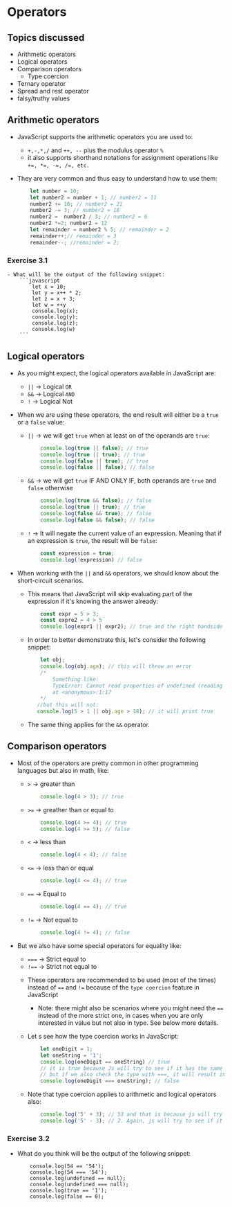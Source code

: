 # Operators

## Topics discussed

- Arithmetic operators
- Logical operators
- Comparison operators
    - Type coercion
- Ternary operator
- Spread  and rest operator
- falsy/truthy values

## Arithmetic operators

- JavaScript  supports the arithmetic operators you are used to:
    - `+,-,*,/` and `++, --` plus the modulus operator `%`
    - it also supports shorthand notations for assignment operations like `+=, *=, -=, /=, etc.`

- They are very common and thus easy to understand how to use them:
    ```javascript
        let number = 10;
        let number2 = number + 1; // number2 = 11
        number2 += 10; // number2 = 21
        number2 -= 3; // number2 = 18
        number2 =  number2 / 3; // number2 = 6
        number2 *=2; number2 = 12
        let remainder = number2 % 5; // remainder = 2
        remainder++;// remainder = 3
        remainder--; //remainder = 2;
    ```

### Exercise 3.1
    - What will be the output of the following snippet:
        ```javascript
            let x = 10;
            let y = x++ * 2;
            let z = x + 3;
            let w = ++y
            console.log(x);
            console.log(y);
            console.log(z);
            console.log(w)
        ```

## Logical operators

- As you might expect, the logical operators available in JavaScript are: 
    - `||` -> Logical `OR`
    - `&&` -> Logical `AND`
    - `!` -> Logical Not

- When we are using these operators, the end result will either be a `true` or a `false` value: 
    * `||` -> we will get `true` when at least on of the operands are `true`:
        ```javascript
            console.log(true || false); // true
            console.log(true || true); // true
            console.log(false || true); // true
            console.log(false || false); // false
        ```
    * `&&` -> we will get `true` IF AND ONLY IF, both operands are `true` and `false` otherwise
        ```javascript
            console.log(true && false); // false
            console.log(true || true); // true
            console.log(false && true); // false
            console.log(false && false); // false
        ```
    * `!` -> It will negate the current value of an expression. Meaning that if an expression is `true`, the result will be `false`:
        ```javascript
            const expression = true;
            console.log(!expression) // false
        ```
- When working with the `||` and `&&` operators, we should know about the short-circuit scenarios.
    - This means that JavaScript will skip evaluating part of the expression if it's knowing the answer already:
        ```javascript
            const expr = 5 > 3;
            const expre2 = 4 > 5
            console.log(expr1 || expr2); // true and the right handside of the operation will not get even executed because JS knows it is already true, as for || you only need one true value.
        ```
    - In order to better demonstrate this, let's consider the following snippet:
        ```javascript
            let obj;
            console.log(obj.age); // this will throw an error
            /*
                Something like:
                TypeError: Cannot read properties of undefined (reading 'age')
                at <anonymous>:1:17
            */
           //but this will not:
           console.log(5 > 1 || obj.age > 18); // it will print true
        ```
    - The same thing applies for the `&&` operator.

## Comparison operators

- Most of the operators are pretty common in other programming languages but also in math, like:
    * `>` -> greater than
        ```javascript
            console.log(4 > 3); // true
        ```
    * `>=` -> greather than or equal to
        ```javascript
            console.log(4 >= 4); // true
            console.log(4 >= 5); // false
        ```
    
    * `<` -> less than
        ```javascript
            console.log(4 < 4); // false
        ```

    * `<=` -> less than or equal
        ```javascript
            console.log(4 <= 4); // true
        ```
    * `==` -> Equal to
        ```javascript
            console.log(4 == 4); // true
        ```
    * `!=` -> Not equal to
        ```javascript
            console.log(4 != 4); // false
        ```
- But we also have some special operators for equality like:
    * `===` -> Strict equal to
    * `!==` -> Strict not equal to

    - These operators are recommended to be used (most of the times) instead of `==` and `!=` because of the `type coercion` feature in JavaScript
        - Note: there might also be scenarios where you might need the `==` instead of the more strict one, in cases when you are only interested in value but not also in type. See below more details.
    
    - Let s see how the type coercion works in JavaScript:
        ```javascript
            let oneDigit = 1;
            let oneString = '1';
            console.log(oneDigit == oneString) // true
            // it is true because Js will try to see if it has the same value in the end
            // but if we also check the type with ===, it will result in a false value:
            console.log(oneDigit === oneString); // false
        ```
    - Note that type coercion applies to arithmetic and logical operators also:
        ```javascript
            console.log('5' + 3); // 53 and that is because js will try to see if it can find a common type and it will convert the result in a string, because strings do have the + operator
            console.log('5' - 3); // 2. Again, js will try to see if it can find a common type and it will convert the 5 to a number and then use the subtract operation 
        ```
### Exercise 3.2
- What do you think will be the output of the following snippet:
    ```javascript:
        console.log(54 == '54');
        console.log(54 === '54');
        console.log(undefined == null);
        console.log(undefined === null);
        console.log(true == '1');
        console.log(false == 0);
    ```